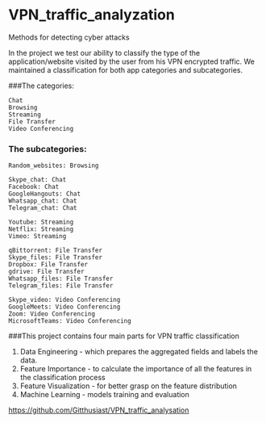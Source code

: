 # VPN_traffic_analyzation
Methods for detecting cyber attacks

In the project we test our ability to classify the type
of the application/website visited by the user from his 
VPN encrypted traffic. We maintained a classification 
for both app categories and subcategories. 

###The categories:

    Chat
    Browsing
    Streaming
    File Transfer
    Video Conferencing

### The subcategories:

    Random_websites: Browsing

    Skype_chat: Chat
    Facebook: Chat
    GoogleHangouts: Chat
    Whatsapp_chat: Chat
    Telegram_chat: Chat

    Youtube: Streaming
    Netflix: Streaming
    Vimeo: Streaming

    qBittorrent: File Transfer
    Skype_files: File Transfer
    Dropbox: File Transfer
    gdrive: File Transfer
    Whatsapp_files: File Transfer
    Telegram_files: File Transfer

    Skype_video: Video Conferencing
    GoogleMeets: Video Conferencing
    Zoom: Video Conferencing
    MicrosoftTeams: Video Conferencing

###This project contains four main parts for VPN traffic classification
1. Data Engineering - which prepares the aggregated fields and labels the data. 
2. Feature Importance - to calculate the importance of all the features in the 
classification process
3. Feature Visualization - for better grasp on the feature distribution
4. Machine Learning - models training and evaluation

https://github.com/Gitthusiast/VPN_traffic_analysation 
